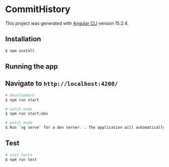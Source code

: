 # CommitHistory

This project was generated with [Angular CLI](https://github.com/angular/angular-cli) version 15.2.4.

## Installation

```bash
$ npm install
```

## Running the app

## Navigate to `http://localhost:4200/`

```bash
# development
$ npm run start

# watch mode
$ npm run start:dev

# watch mode
$ Run `ng serve` for a dev server. . The application will automatically reload if you change any of the source files.
```

## Test

```bash
# unit tests
$ npm run test
```
